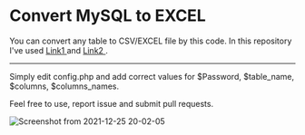 # Convert MySQL to EXCEL

 You can convert any table to CSV/EXCEL file by this code.
 In this repository I've used <a href="https://yourblogcoach.com/export-html-table-to-csv-using-javascript/"> Link1 </a> and <a href="https://www.w3schools.com/css/css_table.asp"> Link2 </a>.
 
 <hr>
 Simply edit config.php and add correct values for $Password, $table_name, $columns, $columns_names.
 
 Feel free to use, report issue and submit pull requests.
 
 ![Screenshot from 2021-12-25 20-02-05](https://user-images.githubusercontent.com/67230071/147389516-6ea8573a-8a9f-4e7c-be82-77d70c01156c.jpg)
